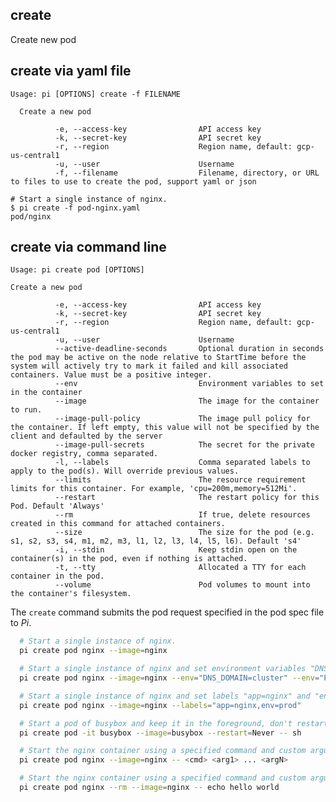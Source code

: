 create
------------------------------
Create new pod

## create via yaml file
    Usage: pi [OPTIONS] create -f FILENAME
  
      Create a new pod

              -e, --access-key                API access key
              -k, --secret-key                API secret key
              -r, --region                    Region name, default: gcp-us-central1
              -u, --user                      Username
              -f, --filename                  Filename, directory, or URL to files to use to create the pod, support yaml or json

```
# Start a single instance of nginx.
$ pi create -f pod-nginx.yaml
pod/nginx
```

## create via command line

    Usage: pi create pod [OPTIONS]

    Create a new pod

              -e, --access-key                API access key
              -k, --secret-key                API secret key
              -r, --region                    Region name, default: gcp-us-central1
              -u, --user                      Username
              --active-deadline-seconds       Optional duration in seconds the pod may be active on the node relative to StartTime before the system will actively try to mark it failed and kill associated containers. Value must be a positive integer.
              --env                           Environment variables to set in the container
              --image                         The image for the container to run.
              --image-pull-policy             The image pull policy for the container. If left empty, this value will not be specified by the client and defaulted by the server
              --image-pull-secrets            The secret for the private docker registry, comma separated.
              -l, --labels                    Comma separated labels to apply to the pod(s). Will override previous values.
              --limits                        The resource requirement limits for this container. For example, 'cpu=200m,memory=512Mi'.
              --restart                       The restart policy for this Pod. Default 'Always'
              --rm                            If true, delete resources created in this command for attached containers.
              --size                          The size for the pod (e.g. s1, s2, s3, s4, m1, m2, m3, l1, l2, l3, l4, l5, l6). Default 's4'
              -i, --stdin                     Keep stdin open on the container(s) in the pod, even if nothing is attached.
              -t, --tty                       Allocated a TTY for each container in the pod.
              --volume                        Pod volumes to mount into the container's filesystem.

The `create` command submits the pod request specified in the pod spec file to _Pi_.

```sh
  # Start a single instance of nginx.
  pi create pod nginx --image=nginx

  # Start a single instance of nginx and set environment variables "DNS_DOMAIN=cluster" and "POD_NAMESPACE=default" in the container.
  pi create pod nginx --image=nginx --env="DNS_DOMAIN=cluster" --env="POD_NAMESPACE=default"

  # Start a single instance of nginx and set labels "app=nginx" and "env=prod" in the container.
  pi create pod nginx --image=nginx --labels="app=nginx,env=prod"

  # Start a pod of busybox and keep it in the foreground, don't restart it if it exits.
  pi create pod -it busybox --image=busybox --restart=Never -- sh

  # Start the nginx container using a specified command and custom arguments.
  pi create pod nginx --image=nginx -- <cmd> <arg1> ... <argN>

  # Start the nginx container using a specified command and custom arguments.
  pi create pod nginx --rm --image=nginx -- echo hello world
```
